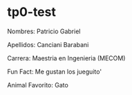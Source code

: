 # tp0-test

Nombres: Patricio Gabriel

Apellidos: Canciani Barabani

Carrera: Maestria en Ingenieria (MECOM)

Fun Fact: Me gustan los jueguito'

Animal Favorito: Gato

